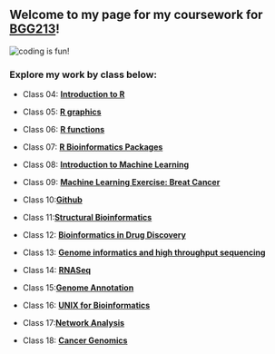 ## Welcome to my page for my coursework for [BGG213](https://bioboot.github.io/bggn213_S19/)!

![coding is fun!](https://i.redd.it/3aea98bee4a11.jpg)

### Explore my work by class below:

- Class 04: [**Introduction to R**](https://github.com/macatbu/bggn213/blob/master/Class%204:%20R%20Basics/Class_4-_In_Class_Exercise.md)

- Class 05: [**R graphics**]()

- Class 06: [**R functions**]()

- Class 07: [**R Bioinformatics Packages**]()

- Class 08: [**Introduction to Machine Learning**]()

- Class 09: [**Machine Learning Exercise: Breat Cancer**](https://github.com/macatbu/bggn213/blob/master/class09/Class_09_Breast_Cancer_Activity.md)

- Class 10:[**Github**]()

- Class 11:[**Structural Bioinformatics**](https://github.com/macatbu/bggn213/blob/master/class11/Class_11.md)

- Class 12: [**Bioinformatics in Drug Discovery**]()

- Class 13: [**Genome informatics and high throughput sequencing**]()

- Class 14: [**RNASeq**]()

- Class 15:[**Genome Annotation**]()

- Class 16: [**UNIX for Bioinformatics**]()

- Class 17:[**Network Analysis**]()

- Class 18: [**Cancer Genomics**]()




